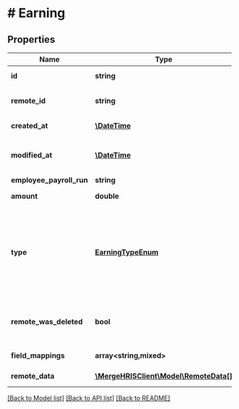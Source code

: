 # # Earning

## Properties

Name | Type | Description | Notes
------------ | ------------- | ------------- | -------------
**id** | **string** |  | [optional] [readonly]
**remote_id** | **string** | The third-party API ID of the matching object. | [optional]
**created_at** | [**\DateTime**](\DateTime.md) |  | [optional] [readonly]
**modified_at** | [**\DateTime**](\DateTime.md) | This is the datetime that this object was last updated by Merge | [optional] [readonly]
**employee_payroll_run** | **string** |  | [optional]
**amount** | **double** | The amount earned. | [optional]
**type** | [**EarningTypeEnum**](EarningTypeEnum.md) | The type of earning.  * &#x60;SALARY&#x60; - SALARY * &#x60;REIMBURSEMENT&#x60; - REIMBURSEMENT * &#x60;OVERTIME&#x60; - OVERTIME * &#x60;BONUS&#x60; - BONUS | [optional]
**remote_was_deleted** | **bool** | Indicates whether or not this object has been deleted in the third party platform. | [optional]
**field_mappings** | **array<string,mixed>** |  | [optional] [readonly]
**remote_data** | [**\MergeHRISClient\Model\RemoteData[]**](RemoteData.md) |  | [optional] [readonly]

[[Back to Model list]](../../README.md#models) [[Back to API list]](../../README.md#endpoints) [[Back to README]](../../README.md)

